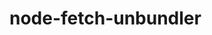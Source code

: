 # node-fetch-unbundler

<!--
[![npm](https://img.shields.io/npm/v/node-fetch-unbundler)](https://www.npmjs.com/package/node-fetch-unbundler)
![npm bundle size](https://img.shields.io/bundlephobia/minzip/node-fetch-unbundler)
![node-current](https://img.shields.io/node/v/node-fetch-unbundler)
[![Codecov](https://img.shields.io/codecov/c/github/BeeeQueue/node-fetch-unbundler?token=TOKEN_HERE)](https://app.codecov.io/github/BeeeQueue/node-fetch-unbundler)
-->
